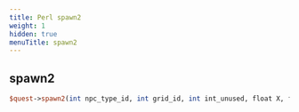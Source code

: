 ```yaml
---
title: Perl spawn2
weight: 1
hidden: true
menuTitle: spawn2
---
```

## spawn2
```perl
$quest->spawn2(int npc_type_id, int grid_id, int int_unused, float X, float Y, float Z, float heading)
```